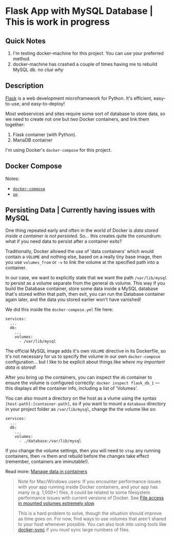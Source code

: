# Flask App with MySQL Database | This is work in progress

## Quick Notes

  1. I'm testing docker-machine for this project. You can use your preferred method.
  2. docker-machine has crashed a couple of times having me to rebuild MySQL db. _no clue why_

## Description

[Flask](http://flask.pocoo.org/) is a web development microframework for Python. It's efficient, easy-to-use, and easy-to-deploy!

Most webservices and sites require some sort of database to store data, so we need to create not one but _two_ Docker containers, and link them together:

  1. Flask container (with Python).
  2. MariaDB container

I'm using Docker's `docker-compose` for this project.

## Docker Compose

Notes:

  - [`docker-compose`](https://docs.docker.com/compose/reference/)
  - [`up`](https://docs.docker.com/compose/reference/up/)

## Persisting Data | Currently having issues with MySQL

One thing repeated early and often in the world of Docker is _data stored inside a container is not persisted_. So... this creates quite the conundrum: what if you need data to persist after a container exits?

Traditionally, Docker allowed the use of 'data containers' which would contain a `VOLUME` and nothing else, based on a really tiny base image, then you use `volumes_from` or `-v` to link the volume at the specified path into a container.

In our case, we want to explicitly state that we want the path `/var/lib/mysql` to persist as a volume separate from the general `db` volume. This way if you build the Database container, store some data inside a MySQL database that's stored within that path, then exit, you can run the Database container again later, and the data you stored earlier won't have vanished!

We did this inside the `docker-compose.yml` file here:

    services:
      ...
      db:
        ...
        volumes:
          - /var/lib/mysql

The official MySQL image adds it's own `VOLUME` directive in its Dockerfile, so it's not necessary for us to specify the volume in our own `docker-compose` configuration... but I like to be explicit about things like _where my important data is stored_!

After you bring up the containers, you can inspect the `db` container to ensure the volume is configured correctly: `docker inspect flask_db_1` — this displays all the container info, including a list of 'Volumes'.

You can also mount a directory on the host as a vlume using the syntax `[host-path]:[container-path]`, so if you want to mount a `database` directory in your project folder as `/var/lib/mysql`, change the the volume like so:

    services:
      ...
      db:
        ...
        volumes:
          - ./database:/var/lib/mysql

If you change the volume settings, then you will need to `stop` any running containers, then `rm` them and rebuild before the changes take effect (remember, containers are immutable!).

Read more: [Manage data in containers](https://docs.docker.com/engine/tutorials/dockervolumes/)

> Note for Mac/Windows users: If you encounter performance issues with your app running inside Docker containers, and your app has many (e.g. 1,000+) files, it could be related to some filesystem performance issues with current versions of Docker. See [File access in mounted volumes extremely slow](https://forums.docker.com/t/file-access-in-mounted-volumes-extremely-slow-cpu-bound/8076/107).
>
> This is a hard problem to solve, though the situation should improve as time goes on. For now, find ways to use volumes that aren't shared to your host whenever possible. You can also look into using tools like [docker-sync](https://docker-sync.io/) if you _must_ sync large numbers of files.
